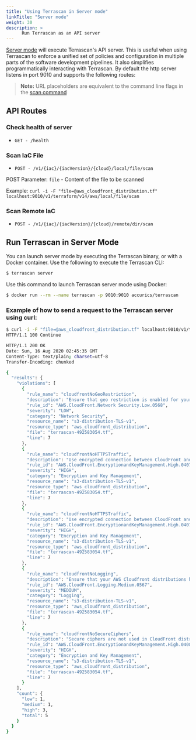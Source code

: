 ```yaml
---
title: "Using Terrascan in Server mode"
linkTitle: "Server mode"
weight: 30
description: >
      Run Terrascan as an API server
---
```




[Server mode](#run-terrascan-in-server-mode) will execute Terrascan's API server. This is useful when using Terrascan to enforce a unified set of policies and configuration in multiple parts of the software development pipelines. It also simplifies programmatically interacting with Terrascan. By default the http server listens in port 9010 and supports the following routes:

> **Note:** URL placeholders are equivalent to the command line flags in the [scan command](../command_line_mode/#list-of-options-for-scan-command)



## API Routes

### Check health of server

* `GET - /health` 

### Scan IaC File

* `POST - /v1/{iac}/{iacVersion}/{cloud}/local/file/scan`

POST Parameter: `file` - Content of the file to be scanned

Example:
```curl -i -F "file=@aws_cloudfront_distribution.tf" localhost:9010/v1/terraform/v14/aws/local/file/scan```

### Scan Remote IaC

* `POST - /v1/{iac}/{iacVersion}/{cloud}/remote/dir/scan`

## Run Terrascan in Server Mode

You can launch server mode by executing the Terrascan binary, or with a Docker container. Use the following to execute the Terrascan CLI:

``` Bash
$ terrascan server
```
Use this command to launch Terrascan server mode using Docker:

``` Bash
$ docker run --rm --name terrascan -p 9010:9010 accurics/terrascan
```

### Example of how to send a request to the Terrascan server using curl:

``` Bash
$ curl -i -F "file=@aws_cloudfront_distribution.tf" localhost:9010/v1/terraform/v14/aws/local/file/scan
HTTP/1.1 100 Continue

HTTP/1.1 200 OK
Date: Sun, 16 Aug 2020 02:45:35 GMT
Content-Type: text/plain; charset=utf-8
Transfer-Encoding: chunked

{
  "results": {
    "violations": [
      {
        "rule_name": "cloudfrontNoGeoRestriction",
        "description": "Ensure that geo restriction is enabled for your Amazon CloudFront CDN distribution to whitelist or blacklist a country in order to allow or restrict users in specific locations from accessing web application content.",
        "rule_id": "AWS.CloudFront.Network Security.Low.0568",
        "severity": "LOW",
        "category": "Network Security",
        "resource_name": "s3-distribution-TLS-v1",
        "resource_type": "aws_cloudfront_distribution",
        "file": "terrascan-492583054.tf",
        "line": 7
      },
      {
        "rule_name": "cloudfrontNoHTTPSTraffic",
        "description": "Use encrypted connection between CloudFront and origin server",
        "rule_id": "AWS.CloudFront.EncryptionandKeyManagement.High.0407",
        "severity": "HIGH",
        "category": "Encryption and Key Management",
        "resource_name": "s3-distribution-TLS-v1",
        "resource_type": "aws_cloudfront_distribution",
        "file": "terrascan-492583054.tf",
        "line": 7
      },
      {
        "rule_name": "cloudfrontNoHTTPSTraffic",
        "description": "Use encrypted connection between CloudFront and origin server",
        "rule_id": "AWS.CloudFront.EncryptionandKeyManagement.High.0407",
        "severity": "HIGH",
        "category": "Encryption and Key Management",
        "resource_name": "s3-distribution-TLS-v1",
        "resource_type": "aws_cloudfront_distribution",
        "file": "terrascan-492583054.tf",
        "line": 7
      },
      {
        "rule_name": "cloudfrontNoLogging",
        "description": "Ensure that your AWS Cloudfront distributions have the Logging feature enabled in order to track all viewer requests for the content delivered through the Content Delivery Network (CDN).",
        "rule_id": "AWS.CloudFront.Logging.Medium.0567",
        "severity": "MEDIUM",
        "category": "Logging",
        "resource_name": "s3-distribution-TLS-v1",
        "resource_type": "aws_cloudfront_distribution",
        "file": "terrascan-492583054.tf",
        "line": 7
      },
      {
        "rule_name": "cloudfrontNoSecureCiphers",
        "description": "Secure ciphers are not used in CloudFront distribution",
        "rule_id": "AWS.CloudFront.EncryptionandKeyManagement.High.0408",
        "severity": "HIGH",
        "category": "Encryption and Key Management",
        "resource_name": "s3-distribution-TLS-v1",
        "resource_type": "aws_cloudfront_distribution",
        "file": "terrascan-492583054.tf",
        "line": 7
      }
    ],
    "count": {
      "low": 1,
      "medium": 1,
      "high": 3,
      "total": 5
    }
  }
}
```

